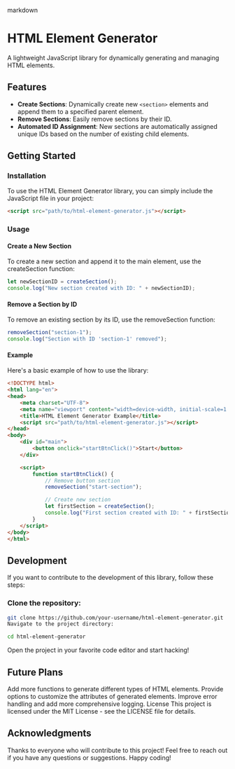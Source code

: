 markdown

# HTML Element Generator

A lightweight JavaScript library for dynamically generating and managing HTML elements.

## Features

- **Create Sections**: Dynamically create new `<section>` elements and append them to a specified parent element.
- **Remove Sections**: Easily remove sections by their ID.
- **Automated ID Assignment**: New sections are automatically assigned unique IDs based on the number of existing child elements.

## Getting Started

### Installation

To use the HTML Element Generator library, you can simply include the JavaScript file in your project:

```html
<script src="path/to/html-element-generator.js"></script>
```
### Usage
#### Create a New Section
To create a new section and append it to the main element, use the createSection function:

```javascript
let newSectionID = createSection();
console.log("New section created with ID: " + newSectionID);

```

#### Remove a Section by ID
To remove an existing section by its ID, use the removeSection function:

```javascript
removeSection("section-1");
console.log("Section with ID 'section-1' removed");
```

#### Example
Here's a basic example of how to use the library:


```html
<!DOCTYPE html>
<html lang="en">
<head>
    <meta charset="UTF-8">
    <meta name="viewport" content="width=device-width, initial-scale=1.0">
    <title>HTML Element Generator Example</title>
    <script src="path/to/html-element-generator.js"></script>
</head>
<body>
    <div id="main">
        <button onclick="startBtnClick()">Start</button>
    </div>

    <script>
        function startBtnClick() {
            // Remove button section
            removeSection("start-section");

            // Create new section
            let firstSection = createSection();
            console.log("First section created with ID: " + firstSection);
        }
    </script>
</body>
</html>
```
## Development
If you want to contribute to the development of this library, follow these steps:

### Clone the repository:

```sh
git clone https://github.com/your-username/html-element-generator.git
Navigate to the project directory:
```

```sh
cd html-element-generator
```
Open the project in your favorite code editor and start hacking!

## Future Plans
Add more functions to generate different types of HTML elements.
Provide options to customize the attributes of generated elements.
Improve error handling and add more comprehensive logging.
License
This project is licensed under the MIT License - see the LICENSE file for details.

## Acknowledgments
Thanks to everyone who will contribute to this project!
Feel free to reach out if you have any questions or suggestions. Happy coding!